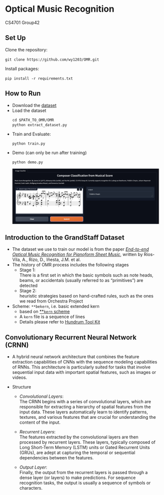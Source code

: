 # Optical Music Recognition

CS4701 Group42

## Set Up

Clone the repository:

`git clone https://github.com/wy1203/OMR.git`

Install packages:

`pip install -r requirements.txt`

## How to Run

- Download the [dataset](https://lindat.mff.cuni.cz/repository/xmlui/handle/11234/1-5423)
- Load the dataset
  ```
  cd $PATH_TO_OMR/OMR
  python extract_dataset.py
  ```
- Train and Evaluate:
  ```
  python train.py
  ```
- Demo (can only be run after training)
  ```
  python demo.py
  ```
  ![Demo](demo.png)

## Introduction to the GrandStaff Dataset

- The dataset we use to train our model is from the paper [_End-to-end Optical Music Recognition for Pianoform Sheet Music_](https://link.springer.com/article/10.1007/s10032-023-00432-z), written by Ríos-Vila, A., Rizo, D., Iñesta, J.M. et al.
- The history of OMR process includes the following stages
  - Stage 1: \
    There is a first set in which the basic symbols such as note heads, beams, or accidentals (usually referred to as “primitives”) are detected
  - Stage 2: \
    heuristic strategies based on hand-crafted rules, such as the ones we read from Orchestra Project
- Scheme: `**bekern`, i.e. basic extended kern
  - based on [\*\*`kern` scheme](https://www.humdrum.org/guide/ch02/)
  - A `kern` file is a sequence of lines
  - Details please refer to [Hundrum Tool Kit](https://www.humdrum.org/rep/kern/)

## Convolutionary Recurrent Neural Network (CRNN)

- A hybrid neural network architecture that combines the feature extraction capabilities of CNNs with the sequence modeling capabilities of RNNs. This architecture is particularly suited for tasks that involve sequential input data with important spatial features, such as images or videos.
- Structure

  - _Convolutional Layers_: \
    The CRNN begins with a series of convolutional layers, which are responsible for extracting a hierarchy of spatial features from the input data. These layers automatically learn to identify patterns, textures, and various features that are crucial for understanding the content of the input.

  - _Recurrent Layers_: \
    The features extracted by the convolutional layers are then processed by recurrent layers. These layers, typically composed of Long Short-Term Memory (LSTM) units or Gated Recurrent Units (GRUs), are adept at capturing the temporal or sequential dependencies between the features.

  - _Output Layer_: \
    Finally, the output from the recurrent layers is passed through a dense layer (or layers) to make predictions. For sequence recognition tasks, the output is usually a sequence of symbols or characters.
